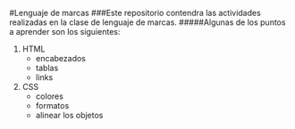 #Lenguaje de marcas
###Este repositorio contendra las actividades realizadas en la clase de lenguaje de marcas.
#####Algunas de los puntos a aprender son los siguientes:
1. HTML
    - encabezados
    - tablas
    - links
2. CSS
    - colores
    - formatos
    - alinear los objetos
